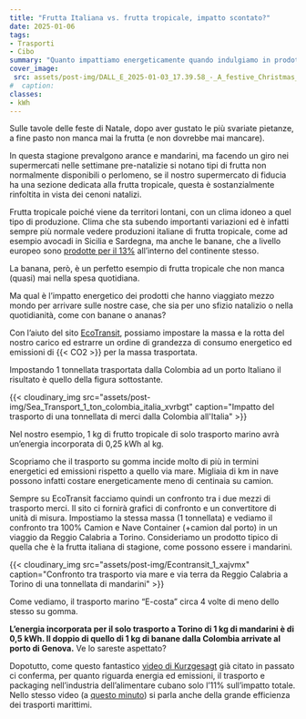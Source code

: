 ```yaml
---
title: "Frutta Italiana vs. frutta tropicale, impatto scontato?"
date: 2025-01-06
tags:
- Trasporti 
- Cibo 
summary: "Quanto impattiamo energeticamente quando indulgiamo in prodotti che hanno viaggiato mezzo mondo per arrivare sulle nostre tavole? Sia per uno sfizio natalizio o sia nella quotidianità, come si fa ormai normalmente con banane o ananas?"
cover_image:
 src: assets/post-img/DALL_E_2025-01-03_17.39.58_-_A_festive_Christmas_dinner_table_with_tropical_fruits_like_pineapples_mangoes_papayas_bananas_and_coconuts_along_with_traditional_holiday_dishes_pcjh7r
#  caption: 
classes:
- kWh
---
```


Sulle tavole delle feste di Natale, dopo aver gustato le più svariate pietanze, a fine pasto non manca mai la frutta (e non dovrebbe mai mancare). 

In questa stagione prevalgono  arance e mandarini, ma facendo un giro nei supermercati nelle settimane pre-natalizie si notano tipi di frutta non normalmente disponibili o perlomeno, se il nostro supermercato di fiducia ha una sezione dedicata alla frutta tropicale, questa è sostanzialmente rinfoltita in vista dei cenoni natalizi. 

Frutta tropicale poiché viene da territori lontani, con un clima idoneo a quel tipo di produzione. Clima che sta subendo importanti variazioni ed è infatti sempre più normale vedere produzioni italiane di frutta tropicale, come ad esempio avocadi in Sicilia e Sardegna, ma anche le banane, che a livello europeo sono [prodotte per il 13%](https://agriculture.ec.europa.eu/document/download/eec7ef5e-db01-41d0-bde2-c77a9b5e1a15_en?filename=bananas-supply-eu.pdf) all’interno del continente stesso. 

La banana, però, è un perfetto esempio di frutta tropicale che non manca (quasi) mai nella spesa quotidiana. 

Ma qual è l’impatto energetico dei prodotti che hanno viaggiato mezzo mondo per arrivare sulle nostre case, che sia per uno sfizio natalizio o nella quotidianità, come con banane o ananas? 

Con l’aiuto del sito [EcoTransit](https://www.ecotransit.org/en/emissioncalculator/), possiamo impostare la massa e la rotta del nostro carico  ed estrarre un ordine di grandezza di consumo energetico ed emissioni di {{< CO2 >}} per la massa trasportata. 

Impostando 1 tonnellata trasportata dalla Colombia ad un porto Italiano il risultato è quello della figura sottostante. 

{{< cloudinary_img src="assets/post-img/Sea_Transport_1_ton_colombia_italia_xvrbgt" caption="Impatto del trasporto di una tonnellata di merci dalla Colombia all'Italia" >}}

Nel nostro esempio, 1 kg di frutto tropicale di solo trasporto marino avrà un’energia incorporata di 0,25 kWh al kg.

Scopriamo che il trasporto su gomma incide molto di più in termini energetici ed emissioni rispetto a quello via mare. Migliaia di km in nave possono infatti costare energeticamente meno di centinaia su camion.  

Sempre su EcoTransit facciamo quindi un confronto tra i due mezzi di trasporto merci. Il sito ci fornirà grafici di confronto e un convertitore di unità di misura. Impostiamo la stessa massa (1 tonnellata) e vediamo il confronto tra 100% Camion e Nave Container (+camion dal porto) in un viaggio da Reggio Calabria a Torino. Consideriamo un prodotto tipico di quella che è la frutta italiana di stagione, come possono essere i mandarini.

{{< cloudinary_img src="assets/post-img/Econtransit_1_xajvmx" caption="Confronto tra trasporto via mare e via terra da Reggio Calabria a Torino di una tonnellata di mandarini" >}}


Come vediamo, il trasporto marino “E-costa” circa 4 volte di meno dello stesso su gomma. 

**L’energia incorporata per il solo trasporto a Torino di 1 kg di mandarini è di 0,5 kWh. Il doppio di quello di 1 kg di banane dalla Colombia arrivate al porto di Genova.** Ve lo sareste aspettato? 

Dopotutto, come questo fantastico [video di Kurzgesagt](https://youtu.be/F1Hq8eVOMHs) già citato in passato ci conferma, per quanto riguarda energia ed emissioni, il trasporto e packaging nell’industria dell’alimentare cubano solo l’11% sull’impatto totale. Nello stesso video (a [questo minuto](https://youtu.be/F1Hq8eVOMHs?t=243)) si parla anche della grande efficienza dei trasporti marittimi.
    